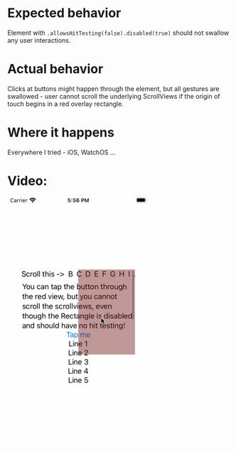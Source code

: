 # Expected behavior

Element with `.allowsHitTesting(false).disabled(true)` should not swallow any user interactions.

# Actual behavior

Clicks at buttons might happen through the element, but all gestures are swallowed - user cannot scroll the underlying ScrollViews if the origin of touch begins in a red overlay rectangle.

# Where it happens

Everywhere I tried - iOS, WatchOS ...

# Video:

![Image of problem](swiftui-scrollview-fail.gif)